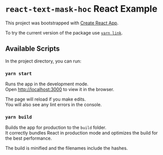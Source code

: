 # `react-text-mask-hoc` React Example

This project was bootstrapped with [Create React App](https://github.com/facebookincubator/create-react-app).

To try the current version of the package use [`yarn link`](https://yarnpkg.com/en/docs/cli/link).

## Available Scripts

In the project directory, you can run:

### `yarn start`

Runs the app in the development mode.<br>
Open [http://localhost:3000](http://localhost:3000) to view it in the browser.

The page will reload if you make edits.<br>
You will also see any lint errors in the console.

### `yarn build`

Builds the app for production to the `build` folder.<br>
It correctly bundles React in production mode and optimizes the build for the best performance.

The build is minified and the filenames include the hashes.
